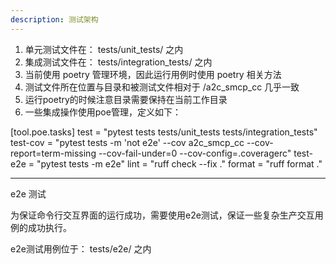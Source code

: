 ```yaml
---
description: 测试架构
---
```


1. 单元测试文件在： tests/unit_tests/ 之内
2. 集成测试文件在： tests/integration_tests/ 之内
3. 当前使用 poetry 管理环境，因此运行用例时使用 poetry 相关方法
4. 测试文件所在位置与目录和被测试文件相对于 /a2c_smcp_cc 几乎一致
5. 运行poetry的时候注意目录需要保持在当前工作目录
6. 一些集成操作使用poe管理，定义如下：

[tool.poe.tasks]
test = "pytest tests tests/unit_tests tests/integration_tests"
test-cov = "pytest tests -m 'not e2e' --cov a2c_smcp_cc --cov-report=term-missing --cov-fail-under=0 --cov-config=.coveragerc"
test-e2e = "pytest tests -m e2e"
lint = "ruff check --fix ."
format = "ruff format ."

---

e2e 测试

为保证命令行交互界面的运行成功，需要使用e2e测试，保证一些复杂生产交互用例的成功执行。

e2e测试用例位于： tests/e2e/ 之内